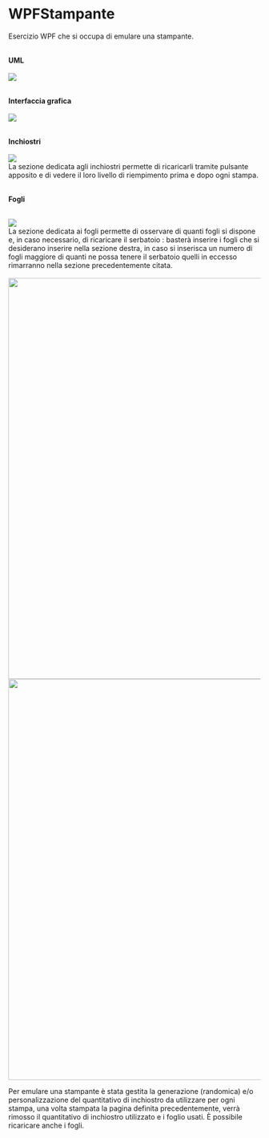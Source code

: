 # WPFStampante
Esercizio WPF che si occupa di emulare una stampante. <br><br>

<b>UML</b> <br><br>
<img src="https://github.com/MichelleMyBad/WPFStampante/assets/127590227/60d17ba5-4133-48fc-92e4-e63b81f58442">
<br><br>


<b>Interfaccia grafica</b> <br><br>
<img src = "https://github.com/MichelleMyBad/WPFStampante/assets/127590227/f7af4535-3cd9-48a5-8cc1-f3bdefee96b6">
<br><br>

<b>Inchiostri</b> <br><br>
<img src="https://github.com/MichelleMyBad/WPFStampante/assets/127590227/bfd6c680-b681-4c3d-a82c-e66662fdfac1"><br>
La sezione dedicata agli inchiostri permette di ricaricarli tramite pulsante apposito e di vedere il loro livello di riempimento prima e dopo ogni stampa.
<br><br>

<b>Fogli</b><br><br>

<img src="https://github.com/MichelleMyBad/WPFStampante/assets/127590227/3f0958f2-f47b-4085-a9b2-baa7f29cc51c"><br>
La sezione dedicata ai fogli permette di osservare di quanti fogli si dispone e, in caso necessario, di ricaricare il serbatoio : basterà inserire i fogli che si desiderano inserire nella sezione destra, in caso si inserisca un numero di fogli maggiore di quanti ne possa tenere il serbatoio quelli in eccesso rimarranno nella sezione precedentemente citata.<br><br>
<img src="https://github.com/MichelleMyBad/WPFStampante/assets/127590227/787ad060-0cdb-43e5-9fa2-bbf7f025dbc9" width="800">
<img src="https://github.com/MichelleMyBad/WPFStampante/assets/127590227/945a8613-61ee-43f6-84ce-8e4e7d036d51" width="800">


Per emulare una stampante è stata gestita la generazione (randomica) e/o personalizzazione del quantitativo di inchiostro da utilizzare per ogni stampa, una volta stampata la pagina definita precedentemente, verrà rimosso il quantitativo di inchiostro utilizzato e i foglio usati. È possibile ricaricare anche i fogli.
